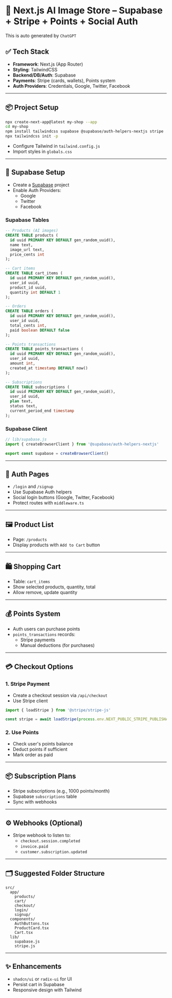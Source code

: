 # 🛒 Next.js AI Image Store – Supabase + Stripe + Points + Social Auth

This is auto generated by `ChatGPT`

## ✅ Tech Stack

- **Framework**: Next.js (App Router)
- **Styling**: TailwindCSS
- **Backend/DB/Auth**: Supabase
- **Payments**: Stripe (cards, wallets), Points system
- **Auth Providers**: Credentials, Google, Twitter, Facebook

---

## 📦 Project Setup

```bash
npx create-next-app@latest my-shop --app
cd my-shop
npm install tailwindcss supabase @supabase/auth-helpers-nextjs stripe
npx tailwindcss init -p
```

- Configure Tailwind in `tailwind.config.js`
- Import styles in `globals.css`

---

## 🔐 Supabase Setup

- Create a [Supabase](https://supabase.com) project
- Enable Auth Providers:
  - Google
  - Twitter
  - Facebook

### Supabase Tables

```sql
-- Products (AI images)
CREATE TABLE products (
  id uuid PRIMARY KEY DEFAULT gen_random_uuid(),
  name text,
  image_url text,
  price_cents int
);

-- Cart items
CREATE TABLE cart_items (
  id uuid PRIMARY KEY DEFAULT gen_random_uuid(),
  user_id uuid,
  product_id uuid,
  quantity int DEFAULT 1
);

-- Orders
CREATE TABLE orders (
  id uuid PRIMARY KEY DEFAULT gen_random_uuid(),
  user_id uuid,
  total_cents int,
  paid boolean DEFAULT false
);

-- Points transactions
CREATE TABLE points_transactions (
  id uuid PRIMARY KEY DEFAULT gen_random_uuid(),
  user_id uuid,
  amount int,
  created_at timestamp DEFAULT now()
);

-- Subscriptions
CREATE TABLE subscriptions (
  id uuid PRIMARY KEY DEFAULT gen_random_uuid(),
  user_id uuid,
  plan text,
  status text,
  current_period_end timestamp
);
```

### Supabase Client

```js
// lib/supabase.js
import { createBrowserClient } from '@supabase/auth-helpers-nextjs'

export const supabase = createBrowserClient()
```

---

## 👥 Auth Pages

- `/login` and `/signup`
- Use Supabase Auth helpers
- Social login buttons (Google, Twitter, Facebook)
- Protect routes with `middleware.ts`

---

## 🖼️ Product List

- Page: `/products`
- Display products with `Add to Cart` button

---

## 🛍️ Shopping Cart

- Table: `cart_items`
- Show selected products, quantity, total
- Allow remove, update quantity

---

## 💰 Points System

- Auth users can purchase points
- `points_transactions` records:
  - Stripe payments
  - Manual deductions (for purchases)

---

## 💳 Checkout Options

### 1. Stripe Payment

- Create a checkout session via `/api/checkout`
- Use Stripe client

```ts
import { loadStripe } from '@stripe/stripe-js'

const stripe = await loadStripe(process.env.NEXT_PUBLIC_STRIPE_PUBLISHABLE_KEY)
```

### 2. Use Points

- Check user's points balance
- Deduct points if sufficient
- Mark order as paid

---

## 📦 Subscription Plans

- Stripe subscriptions (e.g., 1000 points/month)
- Supabase `subscriptions` table
- Sync with webhooks

---

## ⚙️ Webhooks (Optional)

- Stripe webhook to listen to:
  - `checkout.session.completed`
  - `invoice.paid`
  - `customer.subscription.updated`

---

## 🗂️ Suggested Folder Structure

```
src/
  app/
    products/
    cart/
    checkout/
    login/
    signup/
  components/
    AuthButtons.tsx
    ProductCard.tsx
    Cart.tsx
  lib/
    supabase.js
    stripe.js
```

---

## ✨ Enhancements

- `shadcn/ui` or `radix-ui` for UI
- Persist cart in Supabase
- Responsive design with Tailwind
